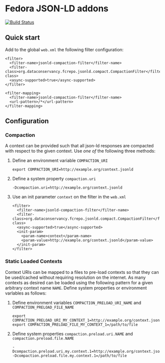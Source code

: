 # Fedora JSON-LD addons

[![Build Status](https://travis-ci.org/DataConservancy/fcrepo-jsonld.svg?branch=master)](https://travis-ci.org/DataConservancy/fcrepo-jsonld)


## Quick start

Add to the global `web.xml` the following filter configuration:

    <filter>
      <filter-name>jsonld-compaction-filter</filter-name>
      <filter-class>org.dataconservancy.fcrepo.jsonld.compact.CompactionFilter</filter-class>
      <async-supported>true</async-supported>
    </filter>

    <filter-mapping>
      <filter-name>jsonld-compaction-filter</filter-name>
      <url-pattern>/*</url-pattern>
    </filter-mapping>

## Configuration

### Compaction

A context can be provided such that all json-ld responses are compacted with respect to the given context.  Use _one of_ the following three methods:

1. Define an environment variable `COMPACTION_URI`

       export COMPACTION_URI=http://example.org/context.jsonld

2. Define a system property `compaction.uri`

       -Dcompaction.uri=http://example.org/context.jsonld

3. Use an init parameter `context` on the filter in the `web.xml`

       <filter>
         <filter-name>jsonld-compaction-filter</filter-name>
         <filter-class>org.dataconservancy.fcrepo.jsonld.compact.CompactionFilter</filter-class>
         <async-supported>true</async-supported>
         <init-param>
           <param-name>context</param-name>
           <param-value>http://example.org/context.jsonld</param-value>
         </init-param>
       </filter>

### Static Loaded Contexts

Context URIs can be mapped to a files to pre-load contexts so that they can be used/cached without requiring resolution on the internet.  As many contexts as desired can be loaded using the following pattern for a given arbitrary context name `NAME`.  Define system properties or environment varlables as follows:

1. Define environment variables `COMPACTION_PRELOAD_URI_NAME` and `COMPACTION_PRELOAD_FILE_NAME`

       export COMPACTION_PRELOAD_URI_MY_CONTEXT_1=http://example.org/context.jsonld
       export COMPACTION_PRELOAD_FILE_MY_CONTEXT_1=/path/to/file

1. Define system properties `compaction.preload.uri.NAME` and `compaction.preload.file.NAME`

       -Dcompaction.preload.uri.my.context.1=http://example.org/context.jsonld
       -Dcompaction.preload.file.my.context.1=/path/to/file

